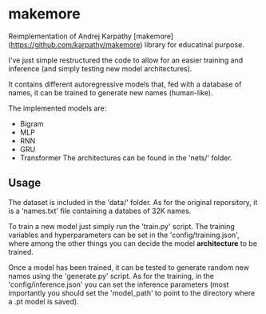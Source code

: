 # makemore

Reimplementation of Andrej Karpathy [makemore] (https://github.com/karpathy/makemore) library for educatinal purpose.

I've just simple restructured the code to allow for an easier training and inference (and simply testing new model architectures).

It contains different autoregressive models that, fed with a database of names, it can be trained to generate new names (human-like).

The implemented models are:
* Bigram
* MLP
* RNN
* GRU
* Transformer
The architectures can be found in the 'nets/' folder.


## Usage

The dataset is included in the 'data/' folder. As for the original reporsitory, it is a 'names.txt' file containing a databes of 32K names.

To train a new model just simply run the 'train.py' script. The training variables and hyperparameters can be set in the 'config/training.json', where among the other things you can decide the model **architecture** to be trained.

Once a model has been trained, it can be tested to generate random new names using the 'generate.py' script. As for the training, in the 'config/inference.json' you can set the inference parameters (most importantly you should set the 'model_path' to point to the directory where a .pt model is saved).

